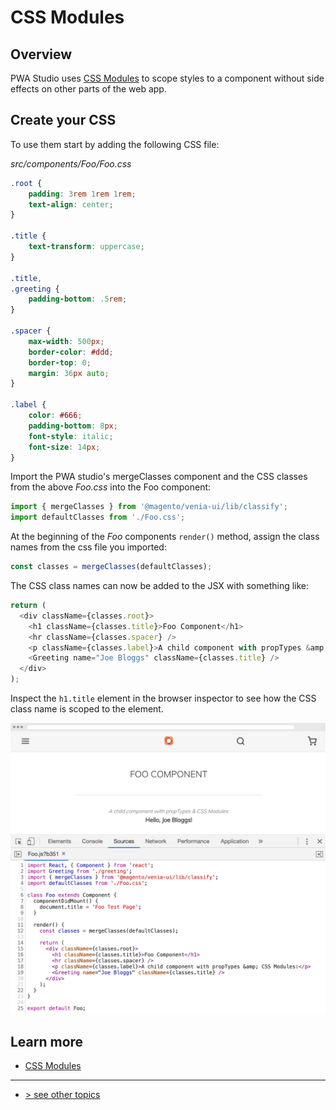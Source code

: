 # CSS Modules

## Overview

PWA Studio uses [CSS Modules][] to scope styles to a component without side effects on other parts of the web app.   

## Create your CSS

To use them start by adding the following CSS file:

_src/components/Foo/Foo.css_

```css
.root {
    padding: 3rem 1rem 1rem;
    text-align: center;
}
 
.title {
    text-transform: uppercase;
}
 
.title,
.greeting {
    padding-bottom: .5rem;
}
 
.spacer {
    max-width: 500px;
    border-color: #ddd;
    border-top: 0;
    margin: 36px auto;
}
 
.label {
    color: #666;
    padding-bottom: 8px;
    font-style: italic;
    font-size: 14px;
}
```

Import the PWA studio's mergeClasses component and the CSS classes from the above _Foo.css_ into the Foo component:    

```javascript
import { mergeClasses } from '@magento/venia-ui/lib/classify';
import defaultClasses from './Foo.css';
```

At the beginning of the _Foo_ components `render()` method, assign the class names from the css file you imported:    

```javascript
const classes = mergeClasses(defaultClasses);
```

The CSS class names can now be added to the JSX with something like:

```javascript
return (
  <div className={classes.root}>
    <h1 className={classes.title}>Foo Component</h1>
    <hr className={classes.spacer} />
    <p className={classes.label}>A child component with propTypes &amp; CSS Modules:</p>
    <Greeting name="Joe Bloggs" className={classes.title} />
  </div>
);
```

Inspect the `h1.title` element in the browser inspector to see how the CSS class name is scoped to the element.

![css modules screenshot][]

## Learn more

-   [CSS Modules][]

---
- [> see other topics](../../README.md#topics)

[CSS Modules]: https://magento.github.io/pwa-studio/technologies/basic-concepts/css-modules/
[css modules screenshot]: ./images/css-modules.png
